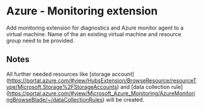 # Azure - Monitoring extension
Add monitoring extension for diagnostics and Azure monitor agent to a virtual machine. Name of the an existing virtual machine and resource group need to be provided.
## Notes
All further needed resources like [storage account] (https://portal.azure.com/#view/HubsExtension/BrowseResource/resourceType/Microsoft.Storage%2FStorageAccounts) and [data collection rule] (https://portal.azure.com/#view/Microsoft_Azure_Monitoring/AzureMonitoringBrowseBlade/~/dataCollectionRules) will be created.

<!-- BEGINNING OF PRE-COMMIT-TERRAFORM DOCS HOOK -->

<!-- END OF PRE-COMMIT-TERRAFORM DOCS HOOK -->